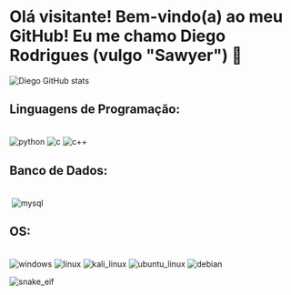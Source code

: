 # Olá visitante! Bem-vindo(a) ao meu GitHub! Eu me chamo Diego Rodrigues (vulgo "Sawyer") 💾

![Diego GitHub stats](https://github-readme-stats.vercel.app/api?username=diegorodrigues76&show_icons=true&theme=midnight-purple)

## Linguagens de Programação:
<div style="display: inline_block"><br/>
    <img align="center" alt="python" src="https://img.shields.io/badge/Python-14354C?style=for-the-badge&logo=python&logoColor=white">
    <img align="center" alt="c" src="https://img.shields.io/badge/C-00599C?style=for-the-badge&logo=c&logoColor=white">
    <img align="center" alt="c++" src="https://img.shields.io/badge/C%2B%2B-00599C?style=for-the-badge&logo=c%2B%2B&logoColor=white">
</div>

## Banco de Dados:
<div style="display: inline_block"><br/>
    <img align="center" alt="" src="https://img.shields.io/badge/MySQL-00000F?style=for-the-badge&logo=mysql&logoColor=white">
    <img align="center" alt="mysql" src="https://img.shields.io/badge/SQLite-07405E?style=for-the-badge&logo=sqlite&logoColor=white">
<div/>

## OS:
<div style="display: inline_block"><br/>
    <img align="center" alt="windows" src="https://img.shields.io/badge/Windows-0078D6?style=for-the-badge&logo=windows&logoColor=white">
    <img align="center" alt="linux" src="https://img.shields.io/badge/Linux-FCC624?style=for-the-badge&logo=linux&logoColor=black">
    <img align="center" alt="kali_linux" src="https://img.shields.io/badge/Kali_Linux-557C94?style=for-the-badge&logo=kali-linux&logoColor=white">
    <img align="center" alt="ubuntu_linux" src="https://img.shields.io/badge/Ubuntu-E95420?style=for-the-badge&logo=ubuntu&logoColor=white">
    <img align="center" alt="debian" src="https://img.shields.io/badge/Debian-A81D33?style=for-the-badge&logo=debian&logoColor=white">
<div/>

![snake_eif](https://github.com/diegorodrigues76/diegorodrigues76/blob/output/github-contribution-grid-snake.svg)
